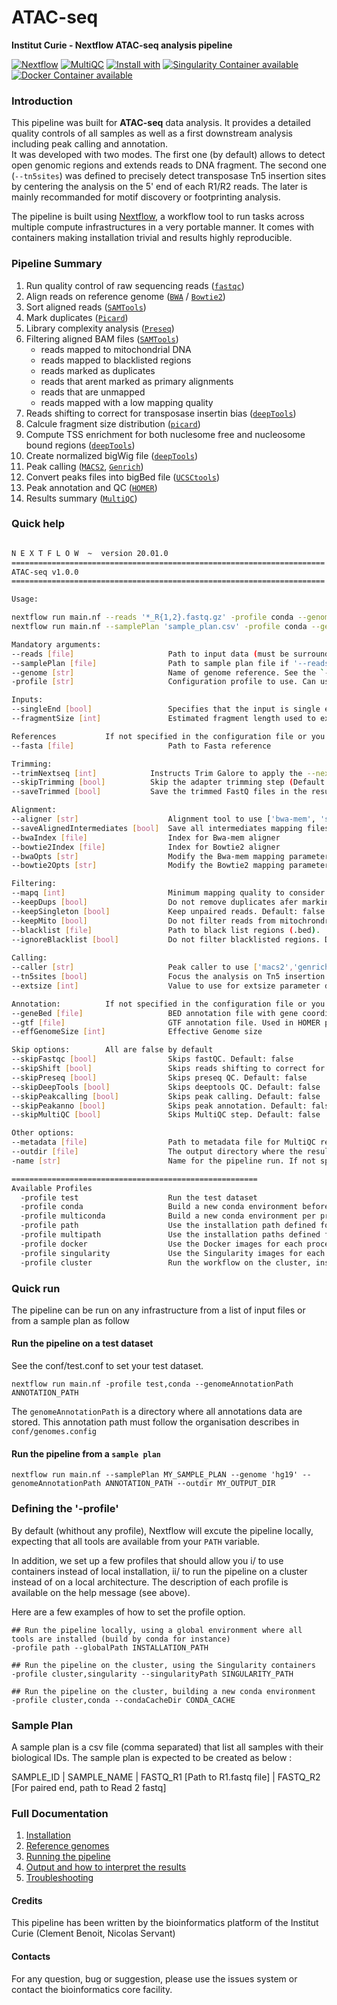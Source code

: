 # ATAC-seq

**Institut Curie - Nextflow ATAC-seq analysis pipeline**

[![Nextflow](https://img.shields.io/badge/nextflow-%E2%89%A50.32.0-brightgreen.svg)](https://www.nextflow.io/)
[![MultiQC](https://img.shields.io/badge/MultiQC-1.9-blue.svg)](https://multiqc.info/)
[![Install with](https://anaconda.org/anaconda/conda-build/badges/installer/conda.svg)](https://conda.anaconda.org/anaconda)
[![Singularity Container available](https://img.shields.io/badge/singularity-available-7E4C74.svg)](https://singularity.lbl.gov/)
[![Docker Container available](https://img.shields.io/badge/docker-available-003399.svg)](https://www.docker.com/)

### Introduction

This pipeline was built for **ATAC-seq** data analysis. It provides a detailed quality controls of all samples as well as a first downstream analysis including peak calling
and annotation.  
It was developed with two modes. The first one (by default) allows to detect open genomic regions and extends reads to DNA fragment.
The second one (`--tn5sites`) was defined to precisely detect transposase Tn5 insertion sites by centering the analysis on the 5' end of each R1/R2 reads.
The later is mainly recommanded for motif discovery or footprinting analysis.

The pipeline is built using [Nextflow](https://www.nextflow.io), a workflow tool to run tasks across multiple compute infrastructures in a very portable manner. 
It comes with containers making installation trivial and results highly reproducible.

### Pipeline Summary

1. Run quality control of raw sequencing reads ([`fastqc`](https://www.bioinformatics.babraham.ac.uk/projects/fastqc/))
2. Align reads on reference genome ([`BWA`](http://bio-bwa.sourceforge.net/) / [`Bowtie2`](http://bowtie-bio.sourceforge.net/bowtie2/index.shtml))
3. Sort aligned reads ([`SAMTools`](http://www.htslib.org/))
4. Mark duplicates ([`Picard`](https://broadinstitute.github.io/picard/))
5. Library complexity analysis ([`Preseq`](http://smithlabresearch.org/software/preseq/))
6. Filtering aligned BAM files ([`SAMTools`](http://www.htslib.org/))
   - reads mapped to mitochondrial DNA
   - reads mapped to blacklisted regions
   - reads marked as duplicates
   - reads that arent marked as primary alignments
   - reads that are unmapped
   - reads mapped with a low mapping quality
7. Reads shifting to correct for transposase insertin bias ([`deepTools`](https://deeptools.readthedocs.io/en/develop/index.html))
8. Calcule fragment size distribution ([`picard`](https://gatk.broadinstitute.org/hc/en-us/articles/360037055772-CollectInsertSizeMetrics-Picard-))
9. Compute TSS enrichment for both nuclesome free and nucleosome bound regions ([`deepTools`](https://deeptools.readthedocs.io/en/develop/index.html))
10. Create normalized bigWig file ([`deepTools`](https://deeptools.readthedocs.io/en/develop/index.html))
11. Peak calling ([`MACS2`](https://github.com/taoliu/MACS), [`Genrich`](https://github.com/jsh58/Genrich))
12. Convert peaks files into bigBed file ([`UCSCtools`](http://hgdownload.soe.ucsc.edu/admin/exe/))
13. Peak annotation and QC ([`HOMER`](http://homer.ucsd.edu/homer/ngs/annotation.html))
14. Results summary ([`MultiQC`](https://multiqc.info/))

### Quick help

```bash

N E X T F L O W  ~  version 20.01.0
======================================================================
ATAC-seq v1.0.0
======================================================================

Usage:

nextflow run main.nf --reads '*_R{1,2}.fastq.gz' -profile conda --genomeAnnotationPath '/data/annotations/pipelines' --genome 'hg19'
nextflow run main.nf --samplePlan 'sample_plan.csv' -profile conda --genomeAnnotationPath '/data/annotations/pipelines' --genome 'hg19'

Mandatory arguments:
--reads [file]                     Path to input data (must be surrounded with quotes)
--samplePlan [file]                Path to sample plan file if '--reads' is not specified
--genome [str]                     Name of genome reference. See the `--genomeAnnotationPath` to defined the annotations path
-profile [str]                     Configuration profile to use. Can use multiple (comma separated)

Inputs:
--singleEnd [bool]                 Specifies that the input is single end reads
--fragmentSize [int]               Estimated fragment length used to extend single-end reads. Default: 200

References           If not specified in the configuration file or you wish to overwrite any of the references given by the --genome field
--fasta [file]                     Path to Fasta reference

Trimming:
--trimNextseq [int]            Instructs Trim Galore to apply the --nextseq=X option, to trim based on quality after removing poly-G tails (Default: 0)
--skipTrimming [bool]          Skip the adapter trimming step (Default: false)
--saveTrimmed [bool]           Save the trimmed FastQ files in the results directory (Default: false)

Alignment:
--aligner [str]                    Alignment tool to use ['bwa-mem', 'star', 'bowtie2']. Default: 'bwa-mem'
--saveAlignedIntermediates [bool]  Save all intermediates mapping files. Default: false
--bwaIndex [file]                  Index for Bwa-mem aligner
--bowtie2Index [file]              Index for Bowtie2 aligner
--bwaOpts [str]                    Modify the Bwa-mem mapping parameters
--bowtie2Opts [str]                Modify the Bowtie2 mapping parameters

Filtering:
--mapq [int]                       Minimum mapping quality to consider. Default: false
--keepDups [bool]                  Do not remove duplicates afer marking. Default: false
--keepSingleton [bool]             Keep unpaired reads. Default: false
--keepMito [bool]                  Do not filter reads from mitochrondrial chromosomal. Default: false
--blacklist [file]                 Path to black list regions (.bed).
--ignoreBlacklist [bool]           Do not filter blacklisted regions. Default: false
  
Calling:
--caller [str]                     Peak caller to use ['macs2','genrich']. Several tools can be specified (comma separated). Default: 'macs2'
--tn5sites [bool]                  Focus the analysis on Tn5 insertion sites (ie. work at the reads level and not at the fragment one). Default: false
--extsize [int]                    Value to use for extsize parameter during Macs calling. Shift parameter will be set up as extsize/2. Default: 73

Annotation:          If not specified in the configuration file or you wish to overwrite any of the references given by the --genome field
--geneBed [file]                   BED annotation file with gene coordinate.
--gtf [file]                       GTF annotation file. Used in HOMER peak annotation
--effGenomeSize [int]              Effective Genome size

Skip options:        All are false by default
--skipFastqc [bool]                Skips fastQC. Default: false
--skipShift [bool]                 Skips reads shifting to correct for transposase bias. Default: false
--skipPreseq [bool]                Skips preseq QC. Default: false
--skipDeepTools [bool]             Skips deeptools QC. Default: false
--skipPeakcalling [bool]           Skips peak calling. Default: false
--skipPeakanno [bool]              Skips peak annotation. Default: false
--skipMultiQC [bool]               Skips MultiQC step. Default: false

Other options:
--metadata [file]                  Path to metadata file for MultiQC report
--outdir [file]                    The output directory where the results will be saved
-name [str]                        Name for the pipeline run. If not specified, Nextflow will automatically generate a random mnemonic.

=======================================================
Available Profiles
  -profile test                    Run the test dataset
  -profile conda                   Build a new conda environment before running the pipeline. Use `--condaCacheDir` to define the conda cache path
  -profile multiconda              Build a new conda environment per process before running the pipeline. Use `--condaCacheDir` to define the conda cache path
  -profile path                    Use the installation path defined for all tools. Use `--globalPath` to define the insallation path
  -profile multipath               Use the installation paths defined for each tool. Use `--globalPath` to define the insallation path
  -profile docker                  Use the Docker images for each process
  -profile singularity             Use the Singularity images for each process. Use `--singularityPath` to define the insallation path
  -profile cluster                 Run the workflow on the cluster, instead of locally

```

### Quick run

The pipeline can be run on any infrastructure from a list of input files or from a sample plan as follow

#### Run the pipeline on a test dataset

See the conf/test.conf to set your test dataset.

```
nextflow run main.nf -profile test,conda --genomeAnnotationPath ANNOTATION_PATH

```

The `genomeAnnotationPath` is a directory where all annotations data are stored. This annotation path must follow the organisation
describes in `conf/genomes.config`

#### Run the pipeline from a `sample plan`

```
nextflow run main.nf --samplePlan MY_SAMPLE_PLAN --genome 'hg19' --genomeAnnotationPath ANNOTATION_PATH --outdir MY_OUTPUT_DIR

```

### Defining the '-profile'

By default (whithout any profile), Nextflow will excute the pipeline locally, expecting that all tools are available from your `PATH` variable.

In addition, we set up a few profiles that should allow you i/ to use containers instead of local installation, ii/ to run the pipeline on a cluster instead of on a local architecture.
The description of each profile is available on the help message (see above).

Here are a few examples of how to set the profile option.

```
## Run the pipeline locally, using a global environment where all tools are installed (build by conda for instance)
-profile path --globalPath INSTALLATION_PATH

## Run the pipeline on the cluster, using the Singularity containers
-profile cluster,singularity --singularityPath SINGULARITY_PATH

## Run the pipeline on the cluster, building a new conda environment
-profile cluster,conda --condaCacheDir CONDA_CACHE

```

### Sample Plan

A sample plan is a csv file (comma separated) that list all samples with their biological IDs.
The sample plan is expected to be created as below :

SAMPLE_ID | SAMPLE_NAME | FASTQ_R1 [Path to R1.fastq file] | FASTQ_R2 [For paired end, path to Read 2 fastq]

### Full Documentation

1. [Installation](docs/installation.md)
2. [Reference genomes](docs/reference_genomes.md)
3. [Running the pipeline](docs/usage.md)
4. [Output and how to interpret the results](docs/output.md)
5. [Troubleshooting](docs/troubleshooting.md)

#### Credits

This pipeline has been written by the bioinformatics platform of the Institut Curie (Clement Benoit, Nicolas Servant)

#### Contacts

For any question, bug or suggestion, please use the issues system or contact the bioinformatics core facility.

